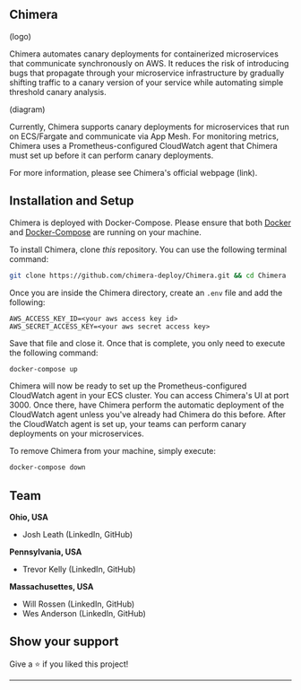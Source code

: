 ## Chimera

(logo)

Chimera automates canary deployments for containerized microservices that communicate synchronously on AWS.
It reduces the risk of introducing bugs that propagate through your microservice infrastructure by gradually shifting traffic to a canary version of your service while automating simple threshold canary analysis.

(diagram)

Currently, Chimera supports canary deployments for microservices that run on ECS/Fargate and communicate via App Mesh.
For monitoring metrics, Chimera uses a Prometheus-configured CloudWatch agent that Chimera must set up before it can perform canary deployments.

For more information, please see Chimera's official webpage (link).

## Installation and Setup

Chimera is deployed with Docker-Compose. Please ensure that both [Docker](https://docs.docker.com/install/) and [Docker-Compose](https://docs.docker.com/compose/install/) are running on your machine.

To install Chimera, clone *this* repository. You can use the following terminal command:

```bash
git clone https://github.com/chimera-deploy/Chimera.git && cd Chimera
```

Once you are inside the Chimera directory, create an `.env` file and add the following:

```
AWS_ACCESS_KEY_ID=<your aws access key id>
AWS_SECRET_ACCESS_KEY=<your aws secret access key>
```

Save that file and close it. Once that is complete, you only need to execute the following command:

```bash
docker-compose up
```

Chimera will now be ready to set up the Prometheus-configured CloudWatch agent in your ECS cluster. You can access Chimera's UI at port 3000. Once there, have Chimera perform the automatic deployment of the CloudWatch agent unless you've already had Chimera do this before. After the CloudWatch agent is set up, your teams can perform canary deployments on your microservices.

To remove Chimera from your machine, simply execute:

```bash
docker-compose down
```

## Team

**Ohio, USA**
- Josh Leath (LinkedIn, GitHub)

**Pennsylvania, USA**
- Trevor Kelly (LinkedIn, GitHub)

**Massachusettes, USA**
- Will Rossen (LinkedIn, GitHub)
- Wes Anderson (LinkedIn, GitHub)

## Show your support

Give a ⭐️ if you liked this project!

***